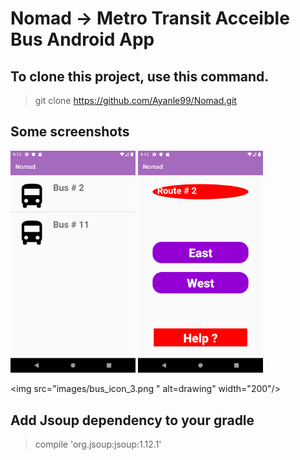# Nomad -> Metro Transit Acceible Bus Android App

## To clone this project, use this command.

> git clone https://github.com/Ayanle99/Nomad.git

## Some screenshots

<img src="images/bus_icon_1_.png" alt="drawing" width="200"/>
<img src="images/bus_icon_2.png" alt=drawing" width="200"/>

<img src="images/bus_icon_3.png	" alt=drawing" width="200"/>



## Add Jsoup dependency to your gradle
> compile 'org.jsoup:jsoup:1.12.1'


